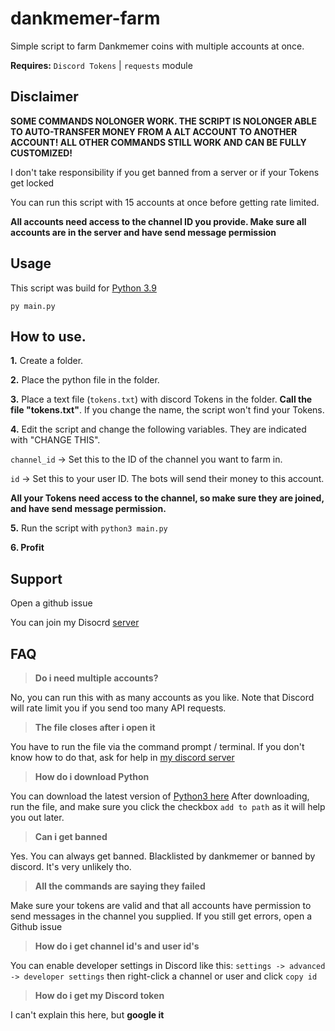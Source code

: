 
# dankmemer-farm

Simple script to farm Dankmemer coins with multiple accounts at once.

**Requires:** `Discord Tokens` | `requests` module

## Disclaimer

**SOME COMMANDS NOLONGER WORK. THE SCRIPT IS NOLONGER ABLE TO AUTO-TRANSFER MONEY FROM A ALT ACCOUNT TO ANOTHER ACCOUNT! ALL OTHER COMMANDS STILL WORK AND CAN BE FULLY CUSTOMIZED!**

I don't take responsibility if you get banned from a server or if your Tokens get locked

You can run this script with 15 accounts at once before getting rate limited.

**All accounts need access to the channel ID you provide. Make sure all accounts are in the server and have send message permission**

## Usage
This script was build for [Python 3.9](https://www.python.org/downloads/release/python-390/)

```
py main.py
```

How to use.
------------
**1.** Create a folder.

**2.** Place the python file in the folder.

**3.** Place a text file (`tokens.txt`) with discord Tokens in the folder.
**Call the file "tokens.txt"**. If you change the name, the script won't find your Tokens.

**4.** Edit the script and change the following variables. They are indicated with "CHANGE THIS".

`channel_id` -> Set this to the ID of the channel you want to farm in.

`id` -> Set this to your user ID. The bots will send their money to this account.

**All your Tokens need access to the channel, so make sure they are joined, and have send message permission.**

**5.** Run the script with `python3 main.py`

**6. Profit**

## Support
Open a github issue

You can join my Disocrd [server](https://daddyissue.org)



## FAQ
> **Do i need multiple accounts?**

No, you can run this with as many accounts as you like. Note that Discord will rate limit you if you send too many API requests.

> **The file closes after i open it**

You have to run the file via the command prompt / terminal. If you don't know how to do that, ask for help in [my discord server](https://daddyissue.org)

> **How do i download Python**

You can download the latest version of [Python3 here](https://www.python.org/downloads/)
After downloading, run the file, and make sure you click the checkbox `add to path` as it will help you out later.

> **Can i get banned**

Yes. You can always get banned. Blacklisted by dankmemer or banned by discord. It's very unlikely tho.

> **All the commands are saying they failed**

Make sure your tokens are valid and that all accounts have permission to send messages in the channel you supplied. If you still get errors, open a Github issue
> **How do i get channel id's and user id's**

You can enable developer settings in Discord like this: `settings -> advanced -> developer settings` then right-click a channel or user and click `copy id`

> **How do i get my Discord token**

I can't explain this here, but **google it**

